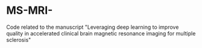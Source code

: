 # MS-MRI-

Code related to the manuscript "Leveraging deep learning to improve quality in accelerated clinical brain magnetic resonance imaging for multiple sclerosis"
